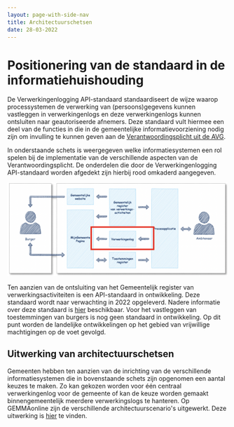 ```yaml
---
layout: page-with-side-nav
title: Architectuurschetsen
date: 28-03-2022
---
```

# Positionering van de standaard in de informatiehuishouding  
De Verwerkingenlogging API-standaard standaardiseert de wijze waarop processystemen de verwerking van (persoons)gegevens kunnen vastleggen in verwerkingenlogs en deze verwerkingenlogs kunnen ontsluiten naar geautoriseerde afnemers. Deze standaard vult hiermee een deel van de functies in die in de gemeentelijke informatievoorziening nodig zijn om invulling te kunnen geven aan de [Verantwoordingsplicht uit de AVG](https://autoriteitpersoonsgegevens.nl/nl/onderwerpen/algemene-informatie-avg/verantwoordingsplicht).

In onderstaande schets is weergegeven welke informatiesystemen een rol spelen bij de implementatie van de verschillende aspecten van de Verantwoordingsplicht. De onderdelen die door de Verwerkingenlogging API-standaard worden afgedekt zijn hierbij rood omkaderd aangegeven. 

<img src="./assets/API_standaard_werkingsgebied.png" alt="API-standaard" width="700"/>

Ten aanzien van de ontsluiting van het Gemeentelijk register van verwerkingsactiviteiten is een API-standaard in ontwikkeling. Deze standaard wordt naar verwachting in 2022 opgeleverd. Nadere informatie over deze standaard is [hier](https://github.com/VNG-Realisatie/gemma-verwerkingsactiviteiten) beschikbaar. Voor het vastleggen van toestemmingen van burgers is nog geen standaard in ontwikkeling. Op dit punt worden de landelijke ontwikkelingen op het gebied van vrijwillige machtigingen op de voet gevolgd. 

## Uitwerking van architectuurschetsen 
Gemeenten hebben ten aanzien van de inrichting van de verschillende informatiesystemen die in bovenstaande schets zijn opgenomen een aantal keuzes te maken. Zo kan gekozen worden voor één centraal verwerkingenlog voor de gemeente of kan de keuze worden gemaakt binnengemeentelijk meerdere verwerkingslogs te hanteren. Op GEMMAonline zijn de verschillende architectuurscenario's uitgewerkt. Deze uitwerking is [hier](https://www.gemmaonline.nl/index.php/Thema_Logging_en_verwerkingsactiviteiten) te vinden. 

